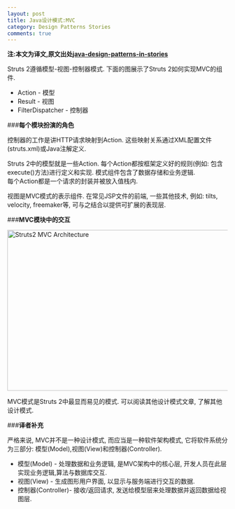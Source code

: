 ```yaml
---
layout: post
title: Java设计模式:MVC
category: Design Patterns Stories
comments: true
---
```


**注:本文为译文,原文出处[java-design-patterns-in-stories](http://www.programcreek.com/java-design-patterns-in-stories/)**

Struts 2遵循模型-视图-控制器模式. 下面的图展示了Struts 2如何实现MVC的组件.

- Action - 模型
- Result - 视图
- FilterDispatcher - 控制器

###**每个模块扮演的角色**

控制器的工作是讲HTTP请求映射到Action. 这些映射关系通过XML配置文件(struts.xml)或Java注解定义.<br/>

Struts 2中的模型就是一些Action. 每个Action都按框架定义好的规则(例如: 包含execute()方法)进行定义和实现. 模式组件包含了数据存储和业务逻辑.<br/>每个Action都是一个请求的封装并被放入值栈内.

视图是MVC模式的表示组件. 在常见JSP文件的前端, 一些其他技术, 例如: tilts, velocity, freemaker等, 可与之结合以提供可扩展的表现层.

###**MVC模块中的交互**

<img width="600" height="367" class="alignleft size-large wp-image-4064" title="Struts2MVC" alt="Struts2 MVC Architecture" src="http://www.programcreek.com/wp-content/uploads/2011/08/Struts2MVC-600x367.jpg">

MVC模式是Struts 2中最显而易见的模式. 可以阅读其他设计模式文章, 了解其他设计模式.

###**译者补充**

严格来说, MVC并不是一种设计模式, 而应当是一种软件架构模式, 它将软件系统分为三部分: 模型(Model),视图(View)和控制器(Controller).

- 模型(Model) - 处理数据和业务逻辑, 是MVC架构中的核心层, 开发人员在此层实现业务逻辑,算法与数据库交互.
- 视图(View) - 生成图形用户界面, 以显示与服务端进行交互的数据.
- 控制器(Controller)- 接收/返回请求, 发送给模型层来处理数据并返回数据给视图层.